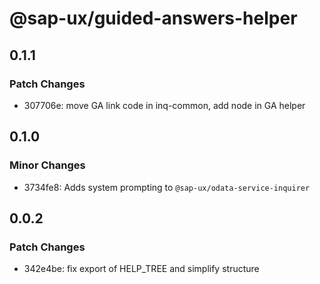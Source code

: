 # @sap-ux/guided-answers-helper

## 0.1.1

### Patch Changes

-   307706e: move GA link code in inq-common, add node in GA helper

## 0.1.0

### Minor Changes

-   3734fe8: Adds system prompting to `@sap-ux/odata-service-inquirer`

## 0.0.2

### Patch Changes

-   342e4be: fix export of HELP_TREE and simplify structure
